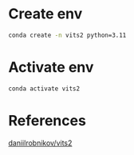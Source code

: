 # Create env
```bash
conda create -n vits2 python=3.11
```

# Activate env
```bash
conda activate vits2
```


# References
[daniilrobnikov/vits2](https://github.com/daniilrobnikov/vits2)